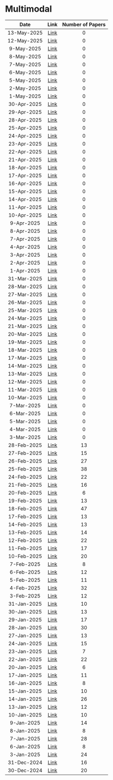 # Multimodal

| Date | Link | Number of Papers |
|:----:|:----:|:----------------:|
| 13-May-2025 | [Link](https://github.com/Deriq-Qian-Dong/Awesome-arXiv-Daily-Reporter/blob/main/13-May-2025/topic/Multimodal_related_papers.md) | 0 |
| 12-May-2025 | [Link](https://github.com/Deriq-Qian-Dong/Awesome-arXiv-Daily-Reporter/blob/main/12-May-2025/topic/Multimodal_related_papers.md) | 0 |
| 9-May-2025 | [Link](https://github.com/Deriq-Qian-Dong/Awesome-arXiv-Daily-Reporter/blob/main/9-May-2025/topic/Multimodal_related_papers.md) | 0 |
| 8-May-2025 | [Link](https://github.com/Deriq-Qian-Dong/Awesome-arXiv-Daily-Reporter/blob/main/8-May-2025/topic/Multimodal_related_papers.md) | 0 |
| 7-May-2025 | [Link](https://github.com/Deriq-Qian-Dong/Awesome-arXiv-Daily-Reporter/blob/main/7-May-2025/topic/Multimodal_related_papers.md) | 0 |
| 6-May-2025 | [Link](https://github.com/Deriq-Qian-Dong/Awesome-arXiv-Daily-Reporter/blob/main/6-May-2025/topic/Multimodal_related_papers.md) | 0 |
| 5-May-2025 | [Link](https://github.com/Deriq-Qian-Dong/Awesome-arXiv-Daily-Reporter/blob/main/5-May-2025/topic/Multimodal_related_papers.md) | 0 |
| 2-May-2025 | [Link](https://github.com/Deriq-Qian-Dong/Awesome-arXiv-Daily-Reporter/blob/main/2-May-2025/topic/Multimodal_related_papers.md) | 0 |
| 1-May-2025 | [Link](https://github.com/Deriq-Qian-Dong/Awesome-arXiv-Daily-Reporter/blob/main/1-May-2025/topic/Multimodal_related_papers.md) | 0 |
| 30-Apr-2025 | [Link](https://github.com/Deriq-Qian-Dong/Awesome-arXiv-Daily-Reporter/blob/main/30-Apr-2025/topic/Multimodal_related_papers.md) | 0 |
| 29-Apr-2025 | [Link](https://github.com/Deriq-Qian-Dong/Awesome-arXiv-Daily-Reporter/blob/main/29-Apr-2025/topic/Multimodal_related_papers.md) | 0 |
| 28-Apr-2025 | [Link](https://github.com/Deriq-Qian-Dong/Awesome-arXiv-Daily-Reporter/blob/main/28-Apr-2025/topic/Multimodal_related_papers.md) | 0 |
| 25-Apr-2025 | [Link](https://github.com/Deriq-Qian-Dong/Awesome-arXiv-Daily-Reporter/blob/main/25-Apr-2025/topic/Multimodal_related_papers.md) | 0 |
| 24-Apr-2025 | [Link](https://github.com/Deriq-Qian-Dong/Awesome-arXiv-Daily-Reporter/blob/main/24-Apr-2025/topic/Multimodal_related_papers.md) | 0 |
| 23-Apr-2025 | [Link](https://github.com/Deriq-Qian-Dong/Awesome-arXiv-Daily-Reporter/blob/main/23-Apr-2025/topic/Multimodal_related_papers.md) | 0 |
| 22-Apr-2025 | [Link](https://github.com/Deriq-Qian-Dong/Awesome-arXiv-Daily-Reporter/blob/main/22-Apr-2025/topic/Multimodal_related_papers.md) | 0 |
| 21-Apr-2025 | [Link](https://github.com/Deriq-Qian-Dong/Awesome-arXiv-Daily-Reporter/blob/main/21-Apr-2025/topic/Multimodal_related_papers.md) | 0 |
| 18-Apr-2025 | [Link](https://github.com/Deriq-Qian-Dong/Awesome-arXiv-Daily-Reporter/blob/main/18-Apr-2025/topic/Multimodal_related_papers.md) | 0 |
| 17-Apr-2025 | [Link](https://github.com/Deriq-Qian-Dong/Awesome-arXiv-Daily-Reporter/blob/main/17-Apr-2025/topic/Multimodal_related_papers.md) | 0 |
| 16-Apr-2025 | [Link](https://github.com/Deriq-Qian-Dong/Awesome-arXiv-Daily-Reporter/blob/main/16-Apr-2025/topic/Multimodal_related_papers.md) | 0 |
| 15-Apr-2025 | [Link](https://github.com/Deriq-Qian-Dong/Awesome-arXiv-Daily-Reporter/blob/main/15-Apr-2025/topic/Multimodal_related_papers.md) | 0 |
| 14-Apr-2025 | [Link](https://github.com/Deriq-Qian-Dong/Awesome-arXiv-Daily-Reporter/blob/main/14-Apr-2025/topic/Multimodal_related_papers.md) | 0 |
| 11-Apr-2025 | [Link](https://github.com/Deriq-Qian-Dong/Awesome-arXiv-Daily-Reporter/blob/main/11-Apr-2025/topic/Multimodal_related_papers.md) | 0 |
| 10-Apr-2025 | [Link](https://github.com/Deriq-Qian-Dong/Awesome-arXiv-Daily-Reporter/blob/main/10-Apr-2025/topic/Multimodal_related_papers.md) | 0 |
| 9-Apr-2025 | [Link](https://github.com/Deriq-Qian-Dong/Awesome-arXiv-Daily-Reporter/blob/main/9-Apr-2025/topic/Multimodal_related_papers.md) | 0 |
| 8-Apr-2025 | [Link](https://github.com/Deriq-Qian-Dong/Awesome-arXiv-Daily-Reporter/blob/main/8-Apr-2025/topic/Multimodal_related_papers.md) | 0 |
| 7-Apr-2025 | [Link](https://github.com/Deriq-Qian-Dong/Awesome-arXiv-Daily-Reporter/blob/main/7-Apr-2025/topic/Multimodal_related_papers.md) | 0 |
| 4-Apr-2025 | [Link](https://github.com/Deriq-Qian-Dong/Awesome-arXiv-Daily-Reporter/blob/main/4-Apr-2025/topic/Multimodal_related_papers.md) | 0 |
| 3-Apr-2025 | [Link](https://github.com/Deriq-Qian-Dong/Awesome-arXiv-Daily-Reporter/blob/main/3-Apr-2025/topic/Multimodal_related_papers.md) | 0 |
| 2-Apr-2025 | [Link](https://github.com/Deriq-Qian-Dong/Awesome-arXiv-Daily-Reporter/blob/main/2-Apr-2025/topic/Multimodal_related_papers.md) | 0 |
| 1-Apr-2025 | [Link](https://github.com/Deriq-Qian-Dong/Awesome-arXiv-Daily-Reporter/blob/main/1-Apr-2025/topic/Multimodal_related_papers.md) | 0 |
| 31-Mar-2025 | [Link](https://github.com/Deriq-Qian-Dong/Awesome-arXiv-Daily-Reporter/blob/main/31-Mar-2025/topic/Multimodal_related_papers.md) | 0 |
| 28-Mar-2025 | [Link](https://github.com/Deriq-Qian-Dong/Awesome-arXiv-Daily-Reporter/blob/main/28-Mar-2025/topic/Multimodal_related_papers.md) | 0 |
| 27-Mar-2025 | [Link](https://github.com/Deriq-Qian-Dong/Awesome-arXiv-Daily-Reporter/blob/main/27-Mar-2025/topic/Multimodal_related_papers.md) | 0 |
| 26-Mar-2025 | [Link](https://github.com/Deriq-Qian-Dong/Awesome-arXiv-Daily-Reporter/blob/main/26-Mar-2025/topic/Multimodal_related_papers.md) | 0 |
| 25-Mar-2025 | [Link](https://github.com/Deriq-Qian-Dong/Awesome-arXiv-Daily-Reporter/blob/main/25-Mar-2025/topic/Multimodal_related_papers.md) | 0 |
| 24-Mar-2025 | [Link](https://github.com/Deriq-Qian-Dong/Awesome-arXiv-Daily-Reporter/blob/main/24-Mar-2025/topic/Multimodal_related_papers.md) | 0 |
| 21-Mar-2025 | [Link](https://github.com/Deriq-Qian-Dong/Awesome-arXiv-Daily-Reporter/blob/main/21-Mar-2025/topic/Multimodal_related_papers.md) | 0 |
| 20-Mar-2025 | [Link](https://github.com/Deriq-Qian-Dong/Awesome-arXiv-Daily-Reporter/blob/main/20-Mar-2025/topic/Multimodal_related_papers.md) | 0 |
| 19-Mar-2025 | [Link](https://github.com/Deriq-Qian-Dong/Awesome-arXiv-Daily-Reporter/blob/main/19-Mar-2025/topic/Multimodal_related_papers.md) | 0 |
| 18-Mar-2025 | [Link](https://github.com/Deriq-Qian-Dong/Awesome-arXiv-Daily-Reporter/blob/main/18-Mar-2025/topic/Multimodal_related_papers.md) | 0 |
| 17-Mar-2025 | [Link](https://github.com/Deriq-Qian-Dong/Awesome-arXiv-Daily-Reporter/blob/main/17-Mar-2025/topic/Multimodal_related_papers.md) | 0 |
| 14-Mar-2025 | [Link](https://github.com/Deriq-Qian-Dong/Awesome-arXiv-Daily-Reporter/blob/main/14-Mar-2025/topic/Multimodal_related_papers.md) | 0 |
| 13-Mar-2025 | [Link](https://github.com/Deriq-Qian-Dong/Awesome-arXiv-Daily-Reporter/blob/main/13-Mar-2025/topic/Multimodal_related_papers.md) | 0 |
| 12-Mar-2025 | [Link](https://github.com/Deriq-Qian-Dong/Awesome-arXiv-Daily-Reporter/blob/main/12-Mar-2025/topic/Multimodal_related_papers.md) | 0 |
| 11-Mar-2025 | [Link](https://github.com/Deriq-Qian-Dong/Awesome-arXiv-Daily-Reporter/blob/main/11-Mar-2025/topic/Multimodal_related_papers.md) | 0 |
| 10-Mar-2025 | [Link](https://github.com/Deriq-Qian-Dong/Awesome-arXiv-Daily-Reporter/blob/main/10-Mar-2025/topic/Multimodal_related_papers.md) | 0 |
| 7-Mar-2025 | [Link](https://github.com/Deriq-Qian-Dong/Awesome-arXiv-Daily-Reporter/blob/main/7-Mar-2025/topic/Multimodal_related_papers.md) | 0 |
| 6-Mar-2025 | [Link](https://github.com/Deriq-Qian-Dong/Awesome-arXiv-Daily-Reporter/blob/main/6-Mar-2025/topic/Multimodal_related_papers.md) | 0 |
| 5-Mar-2025 | [Link](https://github.com/Deriq-Qian-Dong/Awesome-arXiv-Daily-Reporter/blob/main/5-Mar-2025/topic/Multimodal_related_papers.md) | 0 |
| 4-Mar-2025 | [Link](https://github.com/Deriq-Qian-Dong/Awesome-arXiv-Daily-Reporter/blob/main/4-Mar-2025/topic/Multimodal_related_papers.md) | 0 |
| 3-Mar-2025 | [Link](https://github.com/Deriq-Qian-Dong/Awesome-arXiv-Daily-Reporter/blob/main/3-Mar-2025/topic/Multimodal_related_papers.md) | 0 |
| 28-Feb-2025 | [Link](https://github.com/Deriq-Qian-Dong/Awesome-arXiv-Daily-Reporter/blob/main/28-Feb-2025/topic/Multimodal_related_papers.md) | 13 |
| 27-Feb-2025 | [Link](https://github.com/Deriq-Qian-Dong/Awesome-arXiv-Daily-Reporter/blob/main/27-Feb-2025/topic/Multimodal_related_papers.md) | 15 |
| 26-Feb-2025 | [Link](https://github.com/Deriq-Qian-Dong/Awesome-arXiv-Daily-Reporter/blob/main/26-Feb-2025/topic/Multimodal_related_papers.md) | 27 |
| 25-Feb-2025 | [Link](https://github.com/Deriq-Qian-Dong/Awesome-arXiv-Daily-Reporter/blob/main/25-Feb-2025/topic/Multimodal_related_papers.md) | 38 |
| 24-Feb-2025 | [Link](https://github.com/Deriq-Qian-Dong/Awesome-arXiv-Daily-Reporter/blob/main/24-Feb-2025/topic/Multimodal_related_papers.md) | 22 |
| 21-Feb-2025 | [Link](https://github.com/Deriq-Qian-Dong/Awesome-arXiv-Daily-Reporter/blob/main/21-Feb-2025/topic/Multimodal_related_papers.md) | 16 |
| 20-Feb-2025 | [Link](https://github.com/Deriq-Qian-Dong/Awesome-arXiv-Daily-Reporter/blob/main/20-Feb-2025/topic/Multimodal_related_papers.md) | 6 |
| 19-Feb-2025 | [Link](https://github.com/Deriq-Qian-Dong/Awesome-arXiv-Daily-Reporter/blob/main/19-Feb-2025/topic/Multimodal_related_papers.md) | 13 |
| 18-Feb-2025 | [Link](https://github.com/Deriq-Qian-Dong/Awesome-arXiv-Daily-Reporter/blob/main/18-Feb-2025/topic/Multimodal_related_papers.md) | 47 |
| 17-Feb-2025 | [Link](https://github.com/Deriq-Qian-Dong/Awesome-arXiv-Daily-Reporter/blob/main/17-Feb-2025/topic/Multimodal_related_papers.md) | 13 |
| 14-Feb-2025 | [Link](https://github.com/Deriq-Qian-Dong/Awesome-arXiv-Daily-Reporter/blob/main/14-Feb-2025/topic/Multimodal_related_papers.md) | 13 |
| 13-Feb-2025 | [Link](https://github.com/Deriq-Qian-Dong/Awesome-arXiv-Daily-Reporter/blob/main/13-Feb-2025/topic/Multimodal_related_papers.md) | 14 |
| 12-Feb-2025 | [Link](https://github.com/Deriq-Qian-Dong/Awesome-arXiv-Daily-Reporter/blob/main/12-Feb-2025/topic/Multimodal_related_papers.md) | 22 |
| 11-Feb-2025 | [Link](https://github.com/Deriq-Qian-Dong/Awesome-arXiv-Daily-Reporter/blob/main/11-Feb-2025/topic/Multimodal_related_papers.md) | 17 |
| 10-Feb-2025 | [Link](https://github.com/Deriq-Qian-Dong/Awesome-arXiv-Daily-Reporter/blob/main/10-Feb-2025/topic/Multimodal_related_papers.md) | 20 |
| 7-Feb-2025 | [Link](https://github.com/Deriq-Qian-Dong/Awesome-arXiv-Daily-Reporter/blob/main/7-Feb-2025/topic/Multimodal_related_papers.md) | 8 |
| 6-Feb-2025 | [Link](https://github.com/Deriq-Qian-Dong/Awesome-arXiv-Daily-Reporter/blob/main/6-Feb-2025/topic/Multimodal_related_papers.md) | 12 |
| 5-Feb-2025 | [Link](https://github.com/Deriq-Qian-Dong/Awesome-arXiv-Daily-Reporter/blob/main/5-Feb-2025/topic/Multimodal_related_papers.md) | 11 |
| 4-Feb-2025 | [Link](https://github.com/Deriq-Qian-Dong/Awesome-arXiv-Daily-Reporter/blob/main/4-Feb-2025/topic/Multimodal_related_papers.md) | 32 |
| 3-Feb-2025 | [Link](https://github.com/Deriq-Qian-Dong/Awesome-arXiv-Daily-Reporter/blob/main/3-Feb-2025/topic/Multimodal_related_papers.md) | 12 |
| 31-Jan-2025 | [Link](https://github.com/Deriq-Qian-Dong/Awesome-arXiv-Daily-Reporter/blob/main/31-Jan-2025/topic/Multimodal_related_papers.md) | 10 |
| 30-Jan-2025 | [Link](https://github.com/Deriq-Qian-Dong/Awesome-arXiv-Daily-Reporter/blob/main/30-Jan-2025/topic/Multimodal_related_papers.md) | 13 |
| 29-Jan-2025 | [Link](https://github.com/Deriq-Qian-Dong/Awesome-arXiv-Daily-Reporter/blob/main/29-Jan-2025/topic/Multimodal_related_papers.md) | 17 |
| 28-Jan-2025 | [Link](https://github.com/Deriq-Qian-Dong/Awesome-arXiv-Daily-Reporter/blob/main/28-Jan-2025/topic/Multimodal_related_papers.md) | 30 |
| 27-Jan-2025 | [Link](https://github.com/Deriq-Qian-Dong/Awesome-arXiv-Daily-Reporter/blob/main/27-Jan-2025/topic/Multimodal_related_papers.md) | 13 |
| 24-Jan-2025 | [Link](https://github.com/Deriq-Qian-Dong/Awesome-arXiv-Daily-Reporter/blob/main/24-Jan-2025/topic/Multimodal_related_papers.md) | 15 |
| 23-Jan-2025 | [Link](https://github.com/Deriq-Qian-Dong/Awesome-arXiv-Daily-Reporter/blob/main/23-Jan-2025/topic/Multimodal_related_papers.md) | 7 |
| 22-Jan-2025 | [Link](https://github.com/Deriq-Qian-Dong/Awesome-arXiv-Daily-Reporter/blob/main/22-Jan-2025/topic/Multimodal_related_papers.md) | 22 |
| 20-Jan-2025 | [Link](https://github.com/Deriq-Qian-Dong/Awesome-arXiv-Daily-Reporter/blob/main/20-Jan-2025/topic/Multimodal_related_papers.md) | 6 |
| 17-Jan-2025 | [Link](https://github.com/Deriq-Qian-Dong/Awesome-arXiv-Daily-Reporter/blob/main/17-Jan-2025/topic/Multimodal_related_papers.md) | 11 |
| 16-Jan-2025 | [Link](https://github.com/Deriq-Qian-Dong/Awesome-arXiv-Daily-Reporter/blob/main/16-Jan-2025/topic/Multimodal_related_papers.md) | 8 |
| 15-Jan-2025 | [Link](https://github.com/Deriq-Qian-Dong/Awesome-arXiv-Daily-Reporter/blob/main/15-Jan-2025/topic/Multimodal_related_papers.md) | 10 |
| 14-Jan-2025 | [Link](https://github.com/Deriq-Qian-Dong/Awesome-arXiv-Daily-Reporter/blob/main/14-Jan-2025/topic/Multimodal_related_papers.md) | 26 |
| 13-Jan-2025 | [Link](https://github.com/Deriq-Qian-Dong/Awesome-arXiv-Daily-Reporter/blob/main/13-Jan-2025/topic/Multimodal_related_papers.md) | 12 |
| 10-Jan-2025 | [Link](https://github.com/Deriq-Qian-Dong/Awesome-arXiv-Daily-Reporter/blob/main/10-Jan-2025/topic/Multimodal_related_papers.md) | 10 |
| 9-Jan-2025 | [Link](https://github.com/Deriq-Qian-Dong/Awesome-arXiv-Daily-Reporter/blob/main/9-Jan-2025/topic/Multimodal_related_papers.md) | 14 |
| 8-Jan-2025 | [Link](https://github.com/Deriq-Qian-Dong/Awesome-arXiv-Daily-Reporter/blob/main/8-Jan-2025/topic/Multimodal_related_papers.md) | 8 |
| 7-Jan-2025 | [Link](https://github.com/Deriq-Qian-Dong/Awesome-arXiv-Daily-Reporter/blob/main/7-Jan-2025/topic/Multimodal_related_papers.md) | 28 |
| 6-Jan-2025 | [Link](https://github.com/Deriq-Qian-Dong/Awesome-arXiv-Daily-Reporter/blob/main/6-Jan-2025/topic/Multimodal_related_papers.md) | 8 |
| 3-Jan-2025 | [Link](https://github.com/Deriq-Qian-Dong/Awesome-arXiv-Daily-Reporter/blob/main/3-Jan-2025/topic/Multimodal_related_papers.md) | 24 |
| 31-Dec-2024 | [Link](https://github.com/Deriq-Qian-Dong/Awesome-arXiv-Daily-Reporter/blob/main/31-Dec-2024/topic/Multimodal_related_papers.md) | 16 |
| 30-Dec-2024 | [Link](https://github.com/Deriq-Qian-Dong/Awesome-arXiv-Daily-Reporter/blob/main/30-Dec-2024/topic/Multimodal_related_papers.md) | 20 |
